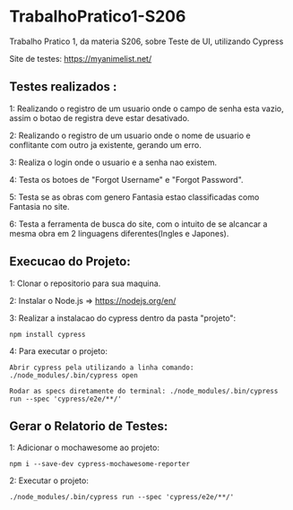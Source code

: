 # TrabalhoPratico1-S206
Trabalho Pratico 1, da materia S206, sobre Teste de UI, utilizando Cypress

Site de testes: https://myanimelist.net/

## Testes realizados :

1: Realizando o registro de um usuario onde o campo de senha esta vazio, assim o botao de registra deve estar desativado.

2: Realizando o registro de um usuario onde o nome de usuario e conflitante com outro ja existente, gerando um erro.

3: Realiza o login onde o usuario e a senha nao existem.

4: Testa os botoes de "Forgot Username" e "Forgot Password".

5: Testa se as obras com genero Fantasia estao classificadas como Fantasia no site.

6: Testa a ferramenta de busca do site, com o intuito de se alcancar a mesma obra em 2 linguagens diferentes(Ingles e Japones).


## Execucao do Projeto:

1: Clonar o repositorio para sua maquina.

2: Instalar o Node.js => https://nodejs.org/en/

3: Realizar a instalacao do cypress dentro da pasta "projeto":

    npm install cypress

4: Para executar o projeto:
    
    Abrir cypress pela utilizando a linha comando: ./node_modules/.bin/cypress open
   
    Rodar as specs diretamente do terminal: ./node_modules/.bin/cypress run --spec 'cypress/e2e/**/'
    

## Gerar o Relatorio de Testes:

1: Adicionar o mochawesome ao projeto:
    
    
    npm i --save-dev cypress-mochawesome-reporter
    

2: Executar o projeto:
    
    
    ./node_modules/.bin/cypress run --spec 'cypress/e2e/**/'
    
